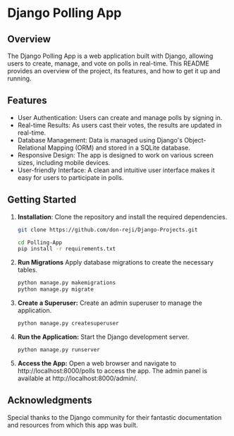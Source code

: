 # Django Polling App

## Overview

The Django Polling App is a web application built with Django, allowing users to create, manage, and vote on polls in real-time. This README provides an overview of the project, its features, and how to get it up and running.

## Features

- User Authentication: Users can create and manage polls by signing in.
- Real-time Results: As users cast their votes, the results are updated in real-time.
- Database Management: Data is managed using Django's Object-Relational Mapping (ORM) and stored in a SQLite database.
- Responsive Design: The app is designed to work on various screen sizes, including mobile devices.
- User-friendly Interface: A clean and intuitive user interface makes it easy for users to participate in polls.

## Getting Started

1. **Installation**: Clone the repository and install the required dependencies.

   ```bash
   git clone https://github.com/don-reji/Django-Projects.git
   ```
   ```bash
   cd Polling-App
   pip install -r requirements.txt
2. **Run Migrations**
   Apply database migrations to create the necessary tables.
   ```bash
   python manage.py makemigrations
   python manage.py migrate
   ```   
3. **Create a Superuser:** 
Create an admin superuser to manage the application.
   ```bash
   python manage.py createsuperuser
   ```
4. **Run the Application:** Start the Django development server.
   ```bash
   python manage.py runserver
   ```
5. **Access the App:** Open a web browser and navigate to http://localhost:8000/polls to access the app. The admin panel is available at http://localhost:8000/admin/.
## Acknowledgments
Special thanks to the Django community for their fantastic documentation and resources from which this app was built.
